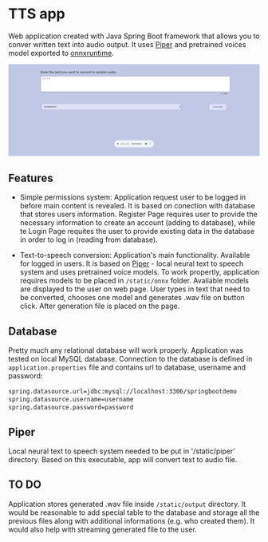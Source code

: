 # TTS app

Web application created with Java Spring Boot framework that allows you to conver written text into audio output. It uses [Piper](https://github.com/rhasspy/piper) and pretrained voices model exported to [onnxruntime](https://onnxruntime.ai/).

![Main View](/src/main/resources/static/others/main.png?raw=true)

## Features
- Simple permissions system: Application request user to be logged in before main content is revealed. It is based on conection with database that stores users information. 
Register Page requires user to provide the necessary information to create an account (adding to database), while te Login Page requites the user to provide existing data in the database in order to log in (reading from database).

- Text-to-speech conversion: Application's main functionality. Available for logged in users. It is based on [Piper](https://github.com/rhasspy/piper) - local neural text to speech system and uses pretrained voice models. 
To work propertly, application requires models to be placed in `/static/onnx` folder. Avaliable models are displayed to the user on web page. User types in text that need to be converted, chooses one model and generates .wav file on button click. 
After generation file is placed on the page.

## Database
Pretty much any relational database will work properly. Application was tested on local MySQL database. Connection to the database is defined in `application.properties` file and contains url to database, username and password:

```
spring.datasource.url=jdbc:mysql://localhost:3306/springbootdemo
spring.datasource.username=username
spring.datasource.password=password
```
## Piper
Local neural text to speech system needed to be put in '/static/piper' directory. Based on this executable, app will convert text to audio file.

## TO DO
Application stores generated .wav file inside `/static/output` directory. It would be reasonable to add special table to the database and storage all the previous files along with additional informations (e.g. who created them). 
It would also help with streaming generated file to the user.
